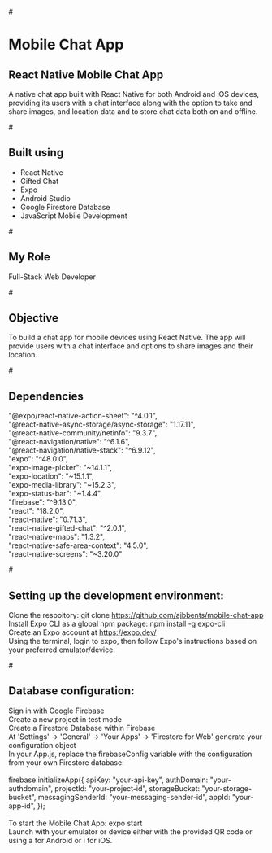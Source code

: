#<h1>Mobile Chat App</h1>
<h2>React Native Mobile Chat App</h2>
<p>A native chat app built with React Native for both Android and iOS devices, providing its users with a chat interface along with the option to take and share images, and location data and to store chat data both on and offline.</p>

#<h2>Built using</h2>
<ul>
  <li>React Native</li>
  <li>Gifted Chat</li>
  <li>Expo</li>
  <li>Android Studio</li>
  <li>Google Firestore Database</li>
  <li>JavaScript Mobile Development</li>
</ul>

#<h2>My Role</h2>
Full-Stack Web Developer

#<h2>Objective</h2>
To build a chat app for mobile devices using React Native. The app will provide users with a chat interface and options to share images and their location.

#<h2>Dependencies</h2>
  <p>"@expo/react-native-action-sheet": "^4.0.1",<br>
    "@react-native-async-storage/async-storage": "1.17.11",<br>
    "@react-native-community/netinfo": "9.3.7",<br>
    "@react-navigation/native": "^6.1.6",<br>
    "@react-navigation/native-stack": "^6.9.12",<br>
    "expo": "^48.0.0",<br>
    "expo-image-picker": "~14.1.1",<br>
    "expo-location": "~15.1.1",<br>
    "expo-media-library": "~15.2.3",<br>
    "expo-status-bar": "~1.4.4",<br>
    "firebase": "^9.13.0",<br>
    "react": "18.2.0",<br>
    "react-native": "0.71.3",<br>
    "react-native-gifted-chat": "^2.0.1",<br>
    "react-native-maps": "1.3.2",<br>
    "react-native-safe-area-context": "4.5.0",<br>
    "react-native-screens": "~3.20.0"</p>

#<h2>Setting up the development environment:</h2>
<p>Clone the respoitory: git clone <a href="https://github.com/ajbbents/mobile-chat-app">https://github.com/ajbbents/mobile-chat-app</a><br>
Install Expo CLI as a global npm package: npm install -g expo-cli<br>
Create an Expo account at <a href="https://expo.dev/">https://expo.dev/</a><br>
Using the terminal, login to expo, then follow Expo's instructions based on your preferred emulator/device.</p>

#<h2>Database configuration:</h2>
<p>Sign in with Google Firebase<br>
Create a new project in test mode<br>
Create a Firestore Database within Firebase<br>
At 'Settings' -> 'General' -> 'Your Apps' -> 'Firestore for Web' generate your configuration object<br>
In your App.js, replace the firebaseConfig variable with the configuration from your own Firestore database:<br><br>
firebase.initializeApp({
  apiKey: "your-api-key",
  authDomain: "your-authdomain",
  projectId: "your-project-id",
  storageBucket: "your-storage-bucket",
  messagingSenderId: "your-messaging-sender-id",
  appId: "your-app-id",
});<br><br>
To start the Mobile Chat App: expo start<br>
Launch with your emulator or device either with the provided QR code or using a for Android or i for iOS.</p>
